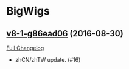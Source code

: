# BigWigs

## [v8-1-g86ead06](https://github.com/BigWigsMods/BigWigs/tree/86ead063a61a52acc676c2a8fdaa12fc22887741) (2016-08-30) [](#top)
[Full Changelog](https://github.com/BigWigsMods/BigWigs/compare/v8...86ead063a61a52acc676c2a8fdaa12fc22887741)

-   zhCN/zhTW update. (#16)  
